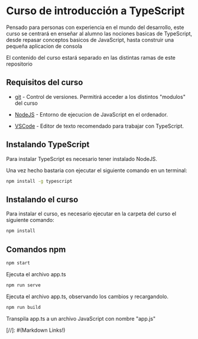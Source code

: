 # Curso de introducción a TypeScript

Pensado para personas con experiencia en el mundo del desarrollo, este curso se centrará en enseñar al alumno
las nociones basicas de TypeScript, desde repasar conceptos basicos de JavaScript, hasta construir una pequeña aplicacion de consola

El contenido del curso estará separado en las distintas ramas de este
repositorio

## Requisitos del curso

- [git] - Control de versiones. Permitirá acceder a los distintos "modulos" del curso

- [NodeJS] - Entorno de ejecucion de JavaScript en el ordenador.

- [VSCode] - Editor de texto recomendado para trabajar con TypeScript.

## Instalando TypeScript

Para instalar TypeScript es necesario tener instalado NodeJS.

Una vez hecho bastaria con ejecutar el siguiente comando en un terminal:
```sh
npm install -g typescript
```

## Instalando el curso

Para instalar el curso, es necesario ejecutar en la carpeta del curso el siguiente comando:
```sh
npm install
```

## Comandos npm

```sh
npm start
```
Ejecuta el archivo app.ts

```sh
npm run serve
```
Ejecuta el archivo app.ts, observando los cambios y recargandolo.

```sh
npm run build
```
Transpila app.ts a un archivo JavaScript con nombre "app.js"

[//]: #(Markdown Links!)

[git]: <https://git-scm.com/book/en/v2/Getting-Started-Installing-Git>
[NodeJS]: <https://nodejs.org/es/download/>
[VSCode]: <https://code.visualstudio.com/download>
